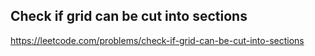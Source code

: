 ## Check if grid can be cut into sections
https://leetcode.com/problems/check-if-grid-can-be-cut-into-sections
